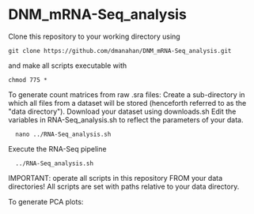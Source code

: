# DNM_mRNA-Seq_analysis

Clone this repository to your working directory using

    git clone https://github.com/dmanahan/DNM_mRNA-Seq_analysis.git

and make all scripts executable with

    chmod 775 *

To generate count matrices from raw .sra files:
  Create a sub-directory in which all files from a dataset will be stored (henceforth referred to as the "data directory").
  Download your dataset using downloads.sh
  Edit the variables in RNA-Seq_analysis.sh to reflect the parameters of your data.
    
      nano ../RNA-Seq_analysis.sh
    
  Execute the RNA-Seq pipeline
      
      ../RNA-Seq_analysis.sh

IMPORTANT: operate all scripts in this repository FROM your data directories!  All scripts are set with paths relative to your data directory.

To generate PCA plots:
